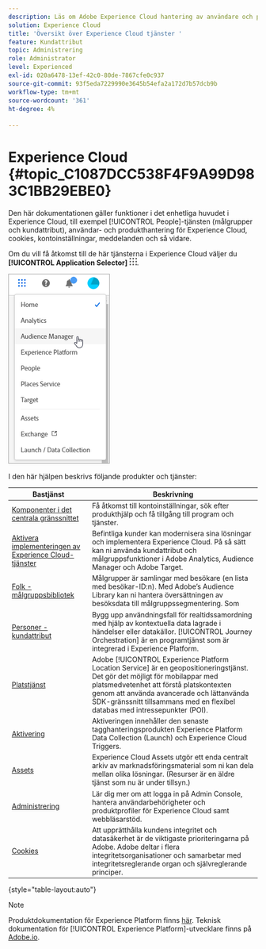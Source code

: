 ```yaml
---
description: Läs om Adobe Experience Cloud hantering av användare och produkter, människor (målgrupper och kundattribut), Journey Orchestration, erbjudanden, platser, Experience Platform Launch och mobiltjänster.
solution: Experience Cloud
title: 'Översikt över Experience Cloud tjänster '
feature: Kundattribut
topic: Administrering
role: Administrator
level: Experienced
exl-id: 020a6478-13ef-42c0-80de-7867cfe0c937
source-git-commit: 93f5eda7229990e3645b54efa2a172d7b57dcb9b
workflow-type: tm+mt
source-wordcount: '361'
ht-degree: 4%

---
```


# Experience Cloud {#topic_C1087DCC538F4F9A99D983C1BB29EBE0}

Den här dokumentationen gäller funktioner i det enhetliga huvudet i Experience Cloud, till exempel [!UICONTROL People]-tjänsten (målgrupper och kundattribut), användar- och produkthantering för Experience Cloud, cookies, kontoinställningar, meddelanden och så vidare.

Om du vill få åtkomst till de här tjänsterna i Experience Cloud väljer du **[!UICONTROL Application Selector]**
![](assets/menu-icon.png).

![](assets/platform-core-services.png)

I den här hjälpen beskrivs följande produkter och tjänster:

| Bastjänst | Beskrivning |
|--- |--- |
| [Komponenter i det centrala gränssnittet](experience-cloud.md) | Få åtkomst till kontoinställningar, sök efter produkthjälp och få tillgång till program och tjänster. |
| [Aktivera implementeringen av Experience Cloud-tjänster](core-services.md) | Befintliga kunder kan modernisera sina lösningar och implementera Experience Cloud. På så sätt kan ni använda kundattribut och målgruppsfunktioner i Adobe Analytics, Audience Manager och Adobe Target. |
| [Folk - målgruppsbibliotek](audience-library.md) | Målgrupper är samlingar med besökare (en lista med besökar-ID:n). Med Adobe’s Audience Library kan ni hantera översättningen av besöksdata till målgruppssegmentering. Som |
| [Personer - kundattribut](attributes.md) | Bygg upp användningsfall för realtidssamordning med hjälp av kontextuella data lagrade i händelser eller datakällor. [!UICONTROL Journey Orchestration] är en programtjänst som är integrerad i Experience Platform. |
| [Platstjänst](https://experienceleague.adobe.com/docs/places/using/home.html?lang=en) | Adobe [!UICONTROL Experience Platform Location Service] är en geopositioneringstjänst. Det gör det möjligt för mobilappar med platsmedvetenhet att förstå platskontexten genom att använda avancerade och lättanvända SDK-gränssnitt tillsammans med en flexibel databas med intressepunkter (POI). |
| [Aktivering](activation.md) | Aktiveringen innehåller den senaste tagghanteringsprodukten Experience Platform Data Collection (Launch) och Experience Cloud Triggers. |
| [Assets](experience-cloud-assets.md) | Experience Cloud Assets utgör ett enda centralt arkiv av marknadsföringsmaterial som ni kan dela mellan olika lösningar. (Resurser är en äldre tjänst som nu är under tillsyn.) |
| [Administrering](admin-getting-started.md) | Lär dig mer om att logga in på Admin Console, hantera användarbehörigheter och produktprofiler för Experience Cloud samt webbläsarstöd. |
| [Cookies](cookies-privacy.md) | Att upprätthålla kundens integritet och datasäkerhet är de viktigaste prioriteringarna på Adobe. Adobe deltar i flera integritetsorganisationer och samarbetar med integritetsreglerande organ och självreglerande principer. |

{style=&quot;table-layout:auto&quot;}

>[!NOTE]
>
>Produktdokumentation för Experience Platform finns [här](https://experienceleague.adobe.com/docs/experience-platform/landing/home.html?lang=en). Teknisk dokumentation för [!UICONTROL Experience Platform]-utvecklare finns på [Adobe.io](https://www.adobe.io/apis/experienceplatform/home/services.html).